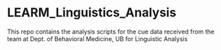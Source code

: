 # LEARM_Linguistics_Analysis 
This repo contains the analysis scripts for the cue data received from the team at Dept. of Behavioral Medicine, UB for Linguistic Analysis
